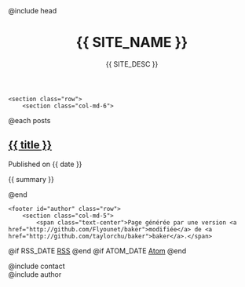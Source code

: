 ---
---
<!DOCTYPE html>
<html>
<head>
@include head
<title>{{ SITE_NAME }}</title>
</head>
<body>
<main class="container">
	<header>
	<h1><i class="fa fa-hand-spock-o fa-flip-horizontal"></i> {{ SITE_NAME }}</h1>
	{{ SITE_DESC }}
	</header>

	<section class="row">
		<section class="col-md-6">
@each posts
			<article>
				<h2><a href="{{ id }}.html">{{ title }}</a></h2>
				<p class="post-date">Published on <time>{{ date }}</time></p>
				<p>{{ summary }}</p>
			</article>
@end
		</section>
	</section>

	<footer id="author" class="row">
		<section class="col-md-5">
			<span class="text-center">Page générée par une version <a href="http://github.com/Flyounet/baker">modifiée</a> de <a href="http://github.com/taylorchu/baker">baker</a>.</span>
@if RSS_DATE
			<span class="text-center"><i class="fa-li fa fa-rss"></i><a href="rss.xml">RSS</a></span>
@end
@if ATOM_DATE
			<span class="text-center"><i class="fa-li fa fa-rss"></i><a href="atom.xml">Atom</a></span>
@end
		</section>
		<section class="col-md-2">
@include contact
		</section>
		<section class="col-md-5">
@include author
		</section>
	</footer>
</main>
</body>
</html>
